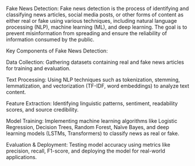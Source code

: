 
Fake News Detection:
Fake news detection is the process of identifying and classifying news articles, social media posts, or other forms of content as either real or fake using various techniques, including natural language processing (NLP), machine learning (ML), and deep learning. The goal is to prevent misinformation from spreading and ensure the reliability of information consumed by the public.

Key Components of Fake News Detection:

Data Collection: Gathering datasets containing real and fake news articles for training and evaluation.

Text Processing: Using NLP techniques such as tokenization, stemming, lemmatization, and vectorization (TF-IDF, word embeddings) to analyze text content.

Feature Extraction: Identifying linguistic patterns, sentiment, readability scores, and source credibility.

Model Training: Implementing machine learning algorithms like Logistic Regression, Decision Trees, Random Forest, Naïve Bayes, and deep learning models (LSTMs, Transformers) to classify news as real or fake.

Evaluation & Deployment: Testing model accuracy using metrics like precision, recall, F1-score, and deploying the model for real-world applications.
